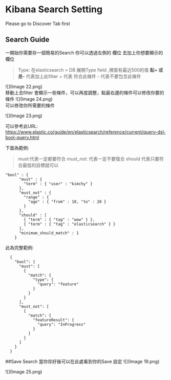 # Kibana Search Setting

Please go to Discover Tab first

## Search Guide

一開始你需要存一個簡易的Search 你可以透過左側的 欄位 去加上你想要顯示的欄位 

> Type: 在elasticsearch = DB 
> 展開Type field ,裡面有最近500的值 **點+ 或是-** 代表加上此filter + 代表 符合此條件 - 代表不要包含此條件   

![](Image 22.png)      
移動上去filter   會顯示一些條件，可以再度調整，點最右邊的條件可以修改你要的條件
![](Image 24.png)   
可以修改你所需要的條件  

![](Image 23.png)

可以參考此URL:
https://www.elastic.co/guide/en/elasticsearch/reference/current/query-dsl-bool-query.html


下面為範例:
>must:代表一定都要符合
>must_not: 代表一定不要復合
>should 代表只要符合最低的目標就可以

    "bool" : {
          "must" : {
            "term" : { "user" : "kimchy" }
          },
          "must_not" : {
            "range" : {
              "age" : { "from" : 10, "to" : 20 }
            }
          },
          "should" : [
            { "term" : { "tag" : "wow" } },
            { "term" : { "tag" : "elasticsearch" } }
          ],
          "minimum_should_match" : 1
        }    
        
        
此為完整範例:

      {
        "bool": {
          "must": [
            {
              "match": {
                "type": {
                  "query": "feature"
                }
              }
            }
          ],
          "must_not": [
            {
              "match": {
                "featureResult": {
                  "query": "InProgress"
                }
              }
            }
          ]
        }
      }     


##Save Search
當你存好後可以在此處看到你的Save 設定
![](Image 19.png)  



![](Image 25.png)

